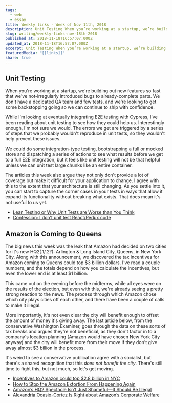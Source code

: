 ```yaml
---
tags:
  - web
  - essay
title: Weekly links - Week of Nov 11th, 2018
description: Unit Testing When you’re working at a startup, we’re building out new features so fast that we’ve not-irregularly introduced bugs to already-complete parts. We don’t have a dedicated QA team and few tests, and we’re looking to get some backstopping going so we can continue to ship with confidence. While I’m looking at eventually integrating \[…]
slug: writing/weekly-links-nov-18th-2018
published_at: 2018-11-18T16:57:07.000Z
updated_at: 2018-11-18T16:57:07.000Z
excerpt: Unit Testing When you’re working at a startup, we’re building out new features so fast that we’ve not-irregularly introduced bugs to already-complete parts. We don’t have a dedicated QA team and few tests, and we’re looking to get some backstopping going so we can continue to ship with confidence. While I’m looking at eventually integrating \[…]
featuredMedia: "[[links]]"
share: true
---
```


## Unit Testing

When you're working at a startup, we're building out new features so fast that we've not-irregularly introduced bugs to already-complete parts. We don't have a dedicated QA team and few tests, and we're looking to get some backstopping going so we can continue to ship with confidence.

While I'm looking at eventually integrating E2E testing with Cypress, I've been reading about unit testing to see how they could help us. Interestingly enough, I'm not sure we would. The errors we get are triggered by a series of steps that we probably wouldn't reproduce in unit tests, so they wouldn't help prevent these issues.

We could do some integration-type testing, bootstrapping a full or mocked store and dispatching a series of actions to see what results before we get to a full E2E integration, but it feels like unit testing will not be that helpful unless we can unit test large chunks like an entire container.

The articles this week also argue they not only don't provide a lot of coverage but make it difficult for your application to change. I agree with this to the extent that your architecture is still changing. As you settle into it, you can start to capture the corner cases in your tests in ways that allow it expand its functionality without breaking what exists. That does mean it's not useful to us yet.

- [Lean Testing or Why Unit Tests are Worse than You Think](https://blog.usejournal.com/lean-testing-or-why-unit-tests-are-worse-than-you-think-b6500139a009)
- [Confession: I don’t unit test React/Redux code](http://blog.jakoblind.no/confession-i-dont-unit-test-react-redux-code/)

## Amazon is Coming to Queens

The big news this week was the leak that Amazon had decided on two cities for it's new HQ2(.1/.2?): Arlington & Long Island City, Queens, in New York City. Along with this announcement, we discovered the tax incentives for Amazon coming to Queens could top $3 billion dollars. I've read a couple numbers, and the totals depend on how you calculate the incentives, but even the lower end is at least $1 billion.

This came out on the evening before the midterms, while all eyes were on the results of the election, but even with this, we're already seeing a pretty strong reaction to the news. The process through which Amazon chose which city plays cities off each other, and there have been a couple of calls to make it illegal.

More importantly, it's not even clear the city will benefit enough to offset the amount of money it's giving away. The last article below, from the conservative Washington Examiner, goes through the data on these sorts of tax breaks and argues they're not beneficial, as they don't factor in to a company's location planning (Amazon would have chosen New York City anyway) and the city will benefit more from their move if they don't give away almost $3 billion in the process.

It's weird to see a conservative publication agree with a socialist, but there's a shared recognition that this _does not benefit the city_. There's still time to fight this, but not much, so let's get moving.

- [Incentives to Amazon could top $2.8 billion in NYC](https://www.washingtonpost.com/business/incentives-to-amazon-could-top-28-billion-in-nyc/2018/11/14/86ecfc8a-e85a-11e8-8449-1ff263609a31_story.html)
- [How to Stop the Amazon Extortion From Happening Again](https://splinternews.com/how-to-stop-the-amazon-extortion-from-happening-again-1830406069)
- [Amazon’s HQ2 Spectacle Isn’t Just Shameful—It Should Be Illegal](https://www.theatlantic.com/ideas/archive/2018/11/amazons-hq2-spectacle-should-be-illegal/575539/)
- [Alexandria Ocasio-Cortez Is Right about Amazon’s Corporate Welfare](https://www.nationalreview.com/corner/rep-alexandria-ocasio-cortez-is-right-about-amazons-corporate-welfare/)
